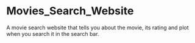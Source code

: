 # Movies_Search_Website
A movie search website that tells you about the movie, its rating and plot when you search it in the search bar.
